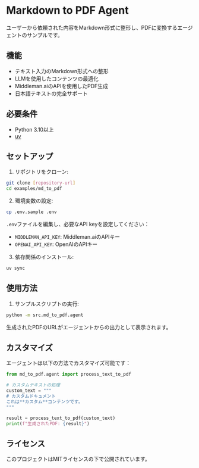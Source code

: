 # Markdown to PDF Agent

ユーザーから依頼された内容をMarkdown形式に整形し、PDFに変換するエージェントのサンプルです。

## 機能

- テキスト入力のMarkdown形式への整形
- LLMを使用したコンテンツの最適化
- Middleman.aiのAPIを使用したPDF生成
- 日本語テキストの完全サポート

## 必要条件

- Python 3.10以上
- [uv](https://github.com/astral-sh/uv)

## セットアップ

1. リポジトリをクローン:
```bash
git clone [repository-url]
cd examples/md_to_pdf
```

2. 環境変数の設定:
```bash
cp .env.sample .env
```
`.env`ファイルを編集し、必要なAPI keyを設定してください：
- `MIDDLEMAN_API_KEY`: Middleman.aiのAPIキー
- `OPENAI_API_KEY`: OpenAIのAPIキー

3. 依存関係のインストール:
```bash
uv sync
```

## 使用方法

1. サンプルスクリプトの実行:
```bash
python -m src.md_to_pdf.agent
```

生成されたPDFのURLがエージェントからの出力として表示されます。

## カスタマイズ

エージェントは以下の方法でカスタマイズ可能です：

```python
from md_to_pdf.agent import process_text_to_pdf

# カスタムテキストの処理
custom_text = """
# カスタムドキュメント
これは**カスタム**コンテンツです。
"""

result = process_text_to_pdf(custom_text)
print(f"生成されたPDF: {result}")
```

## ライセンス

このプロジェクトはMITライセンスの下で公開されています。
